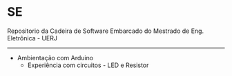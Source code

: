 # SE
Repositorio da Cadeira de Software Embarcado do Mestrado de Eng. Eletrônica - UERJ

---

* Ambientação com Arduino
  * Experiência com circuitos - LED e Resistor
  

<!--
By Alisson Cavalcante e Silva
22/08/2018
-->
